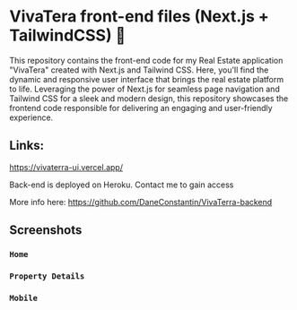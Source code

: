# VivaTera front-end files (Next.js + TailwindCSS) 🚀

This repository contains the front-end code for my Real Estate application "VivaTera" created with Next.js and Tailwind CSS.
Here, you'll find the dynamic and responsive user interface that brings the real estate platform to life. 
Leveraging the power of Next.js for seamless page navigation and Tailwind CSS for a sleek and modern design, this repository showcases the frontend code responsible for delivering an engaging and user-friendly experience.

## Links:
https://vivaterra-ui.vercel.app/

Back-end is deployed on Heroku. Contact me to gain access

More info here: https://github.com/DaneConstantin/VivaTerra-backend

## Screenshots

### `Home`

### `Property Details`

### `Mobile`
